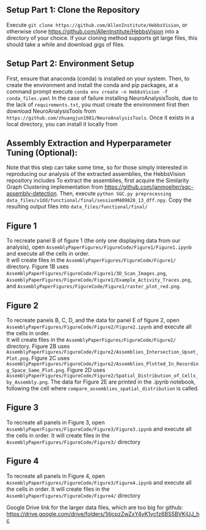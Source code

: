 ## Setup Part 1: Clone the Repository

Execute `git clone https://github.com/AllenInstitute/HebbsVision`, or otherwise clone https://github.com/AllenInstitute/HebbsVision into a directory of your choice.  If your cloning method supports git large files, this should take a while and download <X> gigs of files.

## Setup Part 2: Environment Setup
First, ensure that anaconda (conda) is installed on your system.
Then, to create the environment and install the conda and pip packages, at a command prompt execute `conda env create -n HebbsVision -f conda_files.yaml`
In the case of failure installing NeuroAnalysisTools, due to the lack of `requirements.txt`, you must create the environment first then download NeuroAnalysisTools from `https://github.com/zhuangjun1981/NeuroAnalysisTools`.  Once it exists in a local directory, you can install it locally from 

## Assembly Extraction and Hyperparameter Tuning (Optional):
Note that this step can take some time, so for those simply interested in reproducing our analysis of the extracted assemblies, the HebbsVision repository includes 
To extract the assemblies, first acquire the Similarity Graph Clustering implementation from https://github.com/janmoelter/sgc-assembly-detection.
Then, execute `python SGC.py preprocessing data_files/v1dd/functional/final/sessionM409828_13_dff.npy`.  Copy the resulting output files into `data_files/functional/final/`

## Figure 1

To recreate panel B of figure 1 (the only one displaying data from our analysis), open `AssemblyPaperFigures/FigureCode/Figure1/Figure1.ipynb` and execute all the cells in order.  
It will create files in the `AssemblyPaperFigures/FigureCode/Figure1/` directory.  Figure 1B uses `AssemblyPaperFigures/FigureCode/Figure1/3D_Scan_Images.png`, `AssemblyPaperFigures/FigureCode/Figure1/Example_Activity_Traces.png`, and `AssemblyPaperFigures/FigureCode/Figure1/raster_plot_red.png`.

## Figure 2

To recreate panels B, C, D, and the data for panel E of figure 2, open `AssemblyPaperFigures/FigureCode/Figure2/Figure2.ipynb` and execute all the cells in order.  
It will create files in the `AssemblyPaperFigures/FigureCode/Figure2/` directory.  Figure 2B uses `AssemblyPaperFigures/FigureCode/Figure2/Assemblies_Intersection_Upset_Plot.png`.  Figure 2C uses `AssemblyPaperFigures/FigureCode/Figure2/Assemblies_Plotted_In_Recording_Space_Same_Plot.png`.  Figure 2D uses `AssemblyPaperFigures/FigureCode/Figure2/Spatial_Distribution_of_Cells_by_Assembly.png`.  The data for Figure 2E are printed in the .ipynb notebook, following the cell where `compare_assemblies_spatial_distribution` is called.

## Figure 3

To recreate all panels in Figure 3, open `AssemblyPaperFigures/FigureCode/Figure3/Figure3.ipynb` and execute all the cells in order.  It will create files in the `AssemblyPaperFigures/FigureCode/Figure3/` directory

## Figure 4

To recreate all panels in Figure 4, open `AssemblyPaperFigures/FigureCode/Figure3/Figure4.ipynb` and execute all the cells in order.  It will create files in the `AssemblyPaperFigures/FigureCode/Figure4/` directory





Google Drive link for the larger data files, which are too big for github: https://drive.google.com/drive/folders/1jtjcpzZwZxY4yK1ycfz6BS5BVKjUJ_hc

